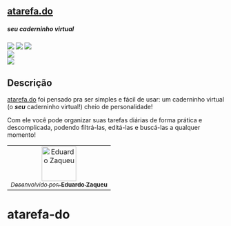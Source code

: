 <h2><a href="https://zaqueu-1.github.io/atarefa-do/"> atarefa.do </a></h2>
<h5>seu caderninho virtual</h5>

<div style="display: inline_block">
<img src="https://img.shields.io/badge/html5-%23E34F26.svg?style=for-the-badge&logo=html5&logoColor=white" />
<img src="https://img.shields.io/badge/css3-%231572B6.svg?style=for-the-badge&logo=css3&logoColor=white" />
<img src="https://img.shields.io/badge/javascript-%23323330.svg?style=for-the-badge&logo=javascript&logoColor=%23F7DF1E" />   
</div>

<img src ="https://media.discordapp.net/attachments/946466891235491901/1032813791093723262/unknown.png" />

<div style="display: inline_block"> 
<a href="https://www.linkedin.com/in/zaqueu1/" target="_blank"><img src="https://img.shields.io/badge/-LinkedIn-%230077B5?style=for-the-badge&logo=linkedin&logoColor=white" target="_blank"></a>
</div>

<h2>Descrição</h2>
<p><a href="https://zaqueu-1.github.io/atarefa-do/">atarefa.do</a> foi pensado pra ser simples e fácil de usar: um caderninho virtual (o <b><i>seu</b></i> caderninho virtual!) cheio de personalidade!</p>

Com ele você pode organizar suas tarefas diárias de forma prática e descomplicada, podendo filtrá-las, editá-las e buscá-las a qualquer momento!

<table>
  <tr>
    <td align="center">
      <a href="https://github.com/zaqueu-1">
        <img src="https://media.discordapp.net/attachments/1032819189288816690/1032829945895985183/avatarzidddddn.png?width=652&height=652" width="80px;" alt="Eduardo Zaqueu"/><br>
        <sub>
          <i>Desenvolvido por: </i><b>Eduardo Zaqueu</b>
        </sub>
      </a>
    </td>
  </tr>
</table>

# atarefa-do
